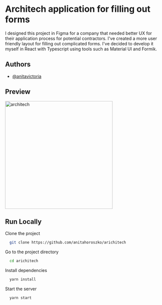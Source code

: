 # Architech application for filling out forms

I designed this project in Figma for a company that needed better UX for their application process for potential contractors. I've created a more user friendly layout for filling out complicated forms. I've decided to develop it myself in React with Typescript using tools such as Material UI and Formik.

## Authors

- [@anitavictoria](https://github.com/anitavictoria)

## Preview

<img width="350" alt="architech" src="https://user-images.githubusercontent.com/95635795/182837585-c49e2e6a-697b-4993-be68-a24bf5ba216a.png">

## Run Locally

Clone the project

```bash
  git clone https://github.com/anitahoroszko/arichitech
```

Go to the project directory

```bash
  cd arichitech
```

Install dependencies

```bash
  yarn install
```

Start the server

```bash
  yarn start
```
